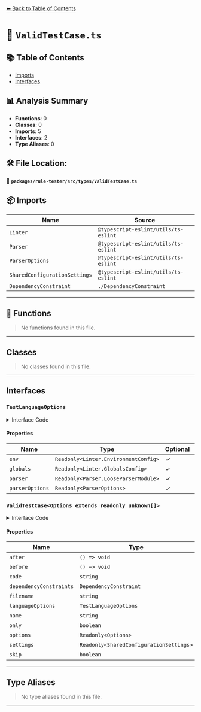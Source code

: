 [⬅️ Back to Table of Contents](../../../../index.md)

# 📄 `ValidTestCase.ts`

## 📚 Table of Contents

- [Imports](#imports)
- [Interfaces](#interfaces)

## 📊 Analysis Summary

- **Functions**: 0
- **Classes**: 0
- **Imports**: 5
- **Interfaces**: 2
- **Type Aliases**: 0

## 🛠️ File Location:
📂 **`packages/rule-tester/src/types/ValidTestCase.ts`**

## 📦 Imports

| Name | Source |
|------|--------|
| `Linter` | `@typescript-eslint/utils/ts-eslint` |
| `Parser` | `@typescript-eslint/utils/ts-eslint` |
| `ParserOptions` | `@typescript-eslint/utils/ts-eslint` |
| `SharedConfigurationSettings` | `@typescript-eslint/utils/ts-eslint` |
| `DependencyConstraint` | `./DependencyConstraint` |


---

## 🔧 Functions

> No functions found in this file.


---

## Classes

> No classes found in this file.


---

## Interfaces

### `TestLanguageOptions`

<details><summary>Interface Code</summary>

```ts
export interface TestLanguageOptions {
  /**
   * Environments for the test case.
   */
  readonly env?: Readonly<Linter.EnvironmentConfig>;
  /**
   * The additional global variables.
   */
  readonly globals?: Readonly<Linter.GlobalsConfig>;
  /**
   * The absolute path for the parser.
   */
  readonly parser?: Readonly<Parser.LooseParserModule>;
  /**
   * Options for the parser.
   */
  readonly parserOptions?: Readonly<ParserOptions>;
}
```
</details>

#### Properties

| Name | Type | Optional | Description |
|------|------|----------|-------------|
| `env` | `Readonly<Linter.EnvironmentConfig>` | ✓ |  |
| `globals` | `Readonly<Linter.GlobalsConfig>` | ✓ |  |
| `parser` | `Readonly<Parser.LooseParserModule>` | ✓ |  |
| `parserOptions` | `Readonly<ParserOptions>` | ✓ |  |

### `ValidTestCase<Options extends readonly unknown[]>`

<details><summary>Interface Code</summary>

```ts
export interface ValidTestCase<Options extends readonly unknown[]> {
  /**
   * Function to execute after testing the case regardless of its result.
   */
  readonly after?: () => void;
  /**
   * Function to execute before testing the case.
   */
  readonly before?: () => void;
  /**
   * Code for the test case.
   */
  readonly code: string;
  /**
   * Constraints that must pass in the current environment for the test to run
   */
  readonly dependencyConstraints?: DependencyConstraint;
  /**
   * The fake filename for the test case. Useful for rules that make assertion about filenames.
   */
  readonly filename?: string;
  /**
   * Language options for the test case.
   */
  readonly languageOptions?: TestLanguageOptions;
  /**
   * Name for the test case.
   */
  readonly name?: string;
  /**
   * Run this case exclusively for debugging in supported test frameworks.
   */
  readonly only?: boolean;
  /**
   * Options for the test case.
   */
  readonly options?: Readonly<Options>;
  /**
   * Settings for the test case.
   */
  readonly settings?: Readonly<SharedConfigurationSettings>;
  /**
   * Skip this case in supported test frameworks.
   */
  readonly skip?: boolean;
}
```
</details>

#### Properties

| Name | Type | Optional | Description |
|------|------|----------|-------------|
| `after` | `() => void` | ✓ |  |
| `before` | `() => void` | ✓ |  |
| `code` | `string` | ✗ |  |
| `dependencyConstraints` | `DependencyConstraint` | ✓ |  |
| `filename` | `string` | ✓ |  |
| `languageOptions` | `TestLanguageOptions` | ✓ |  |
| `name` | `string` | ✓ |  |
| `only` | `boolean` | ✓ |  |
| `options` | `Readonly<Options>` | ✓ |  |
| `settings` | `Readonly<SharedConfigurationSettings>` | ✓ |  |
| `skip` | `boolean` | ✓ |  |


---

## Type Aliases

> No type aliases found in this file.


---